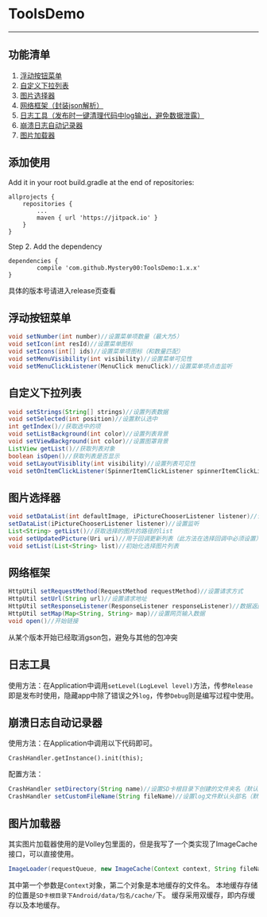 # ToolsDemo

------------

## 功能清单
1. [浮动按钮菜单](#浮动按钮菜单 "浮动按钮菜单")
2. [自定义下拉列表](#自定义下拉列表 "自定义下拉列表")
3. [图片选择器](#图片选择器 "图片选择器")
4. [网络框架（封装json解析）](#网络框架 "网络框架（封装json解析）")
5. [日志工具（发布时一键清理代码中log输出，避免数据泄露）](#日志工具 "日志工具（发布时一键清理代码中log输出，避免数据泄露）")
6. [崩溃日志自动记录器](#崩溃日志自动记录器 "崩溃日志自动记录器")
7. [图片加载器](#图片加载器 "图片加载器")

## 添加使用
Add it in your root build.gradle at the end of repositories:

	allprojects {
		repositories {
			...
			maven { url 'https://jitpack.io' }
		}
	}
Step 2. Add the dependency

	dependencies {
	        compile 'com.github.Mystery00:ToolsDemo:1.x.x'
	}
具体的版本号请进入release页查看
## 浮动按钮菜单
```java
void setNumber(int number)//设置菜单项数量（最大为5）
void setIcon(int resId)//设置菜单图标
void setIcons(int[] ids)//设置菜单项图标（和数量匹配）
void setMenuVisibility(int visibility)//设置菜单可见性
void setMenuClickListener(MenuClick menuClick)//设置菜单项点击监听
```
## 自定义下拉列表
```java
void setStrings(String[] strings)//设置列表数据
void setSelected(int position)//设置默认选中
int getIndex()//获取选中的项
void setListBackground(int color)//设置列表背景
void setViewBackground(int color)//设置图罩背景
ListView getList()//获取列表对象
boolean isOpen()//获取列表是否显示
void setLayoutVisiblity(int visibility)//设置列表可见性
void setOnItemClickListener(SpinnerItemClickListener spinnerItemClickListener)//列表项点击监听
```
## 图片选择器
```java
void setDataList(int defaultImage, iPictureChooserListener listener)//设置监听并初始化图片选择按钮资源
setDataList(iPictureChooserListener listener)//设置监听
List<String> getList()//获取选择的图片的路径的list
void setUpdatedPicture(Uri uri)//用于回调更新列表（此方法在选择回调中必须设置）
void setList(List<String> list)//初始化选择图片列表
```
## 网络框架
```java
HttpUtil setRequestMethod(RequestMethod requestMethod)//设置请求方式
HttpUtil setUrl(String url)//设置请求地址
HttpUtil setResponseListener(ResponseListener responseListener)//数据返回监听
HttpUtil setMap(Map<String, String> map)//设置网页输入数据
void open()//开始链接
```
从某个版本开始已经取消gson包，避免与其他的包冲突
## 日志工具
使用方法：在Application中调用`setLevel(LogLevel level)`方法，传参`Release`即是发布时使用，隐藏app中除了错误之外`log`，传参`Debug`则是编写过程中使用。
## 崩溃日志自动记录器
使用方法：在Application中调用以下代码即可。

    CrashHandler.getInstance().init(this);
配置方法：
```java
CrashHandler setDirectory(String name)//设置SD卡根目录下创建的文件夹名（默认log）
CrashHandler setCustomFileName(String fileName)//设置log文件默认头部名（默认crash）
```
## 图片加载器
其实图片加载器使用的是Volley包里面的，但是我写了一个类实现了ImageCache接口，可以直接使用。
```java
ImageLoader(requestQueue, new ImageCache(Context context, String fileName));
```
其中第一个参数是`Context`对象，第二个对象是本地缓存的文件名。
本地缓存存储的位置是`SD卡根目录下Android/data/包名/cache/`下。
缓存采用双缓存，即内存缓存以及本地缓存。